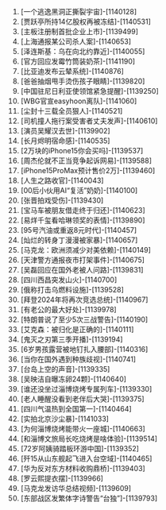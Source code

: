 
1. [一个逃逸黑洞正撕裂宇宙]-[1140128]
1. [贾跃亭所持14亿股权再被冻结]-[1140531]
1. [主板注册制首批企业上市]-[1139499]
1. [上海通报某公司杀人案]-[1140653]
1. [泽连斯基：乌在向北约靠近]-[1140055]
1. [官方回应发霉竹筒装奶茶]-[1141190]
1. [比亚迪发布云辇系统]-[1140876]
1. [爸爸抽烟甩手烫伤孩子眼睛]-[1139820]
1. [中国驻尼日利亚使领馆紧急提醒]-[1139250]
1. [WBG官宣easyhoon离队]-[1141060]
1. [尘封十三载全员狠人]-[1140521]
1. [司机撞人拖行案受害者丈夫发声]-[1140610]
1. [演员吴耀汉去世]-[1139902]
1. [长月烬明宿命感]-[1140535]
1. [2万块的iPhone15你会买吗]-[1139537]
1. [周杰伦就不正当竞争起诉网易]-[1139588]
1. [iPhone15ProMax预计售价2万]-[1139460]
1. [人生之路收官]-[1140043]
1. [00后小伙用AI“复活”奶奶]-[1140100]
1. [张晋拍戏受伤]-[1139430]
1. [宝马车被朋友借走终于归还]-[1140623]
1. [易烊千玺看哈琳领奖的表情]-[1139890]
1. [95号汽油或重返8元时代]-[1140457]
1. [灿烂的转身丁漫漫被家暴]-[1140657]
1. [马克龙：欧洲须减少对美依赖]-[1140149]
1. [天津警方通报夜市打架事件]-[1140675]
1. [吴磊回应在国外老被人问路]-[1139831]
1. [四川西昌突发山火]-[1140700]
1. [俄称打击乌燃料设施]-[1139528]
1. [拜登2024年将再次竞选总统]-[1140967]
1. [有老公的最大好处]-[1139978]
1. [特朗普说了至少5次三战警告]-[1140190]
1. [艾克森：被归化是正确的]-[1140111]
1. [鬼灭之刃第三季开播]-[1139194]
1. [6岁男孩露营被地钉扎入腰部]-[1140316]
1. [当你在国外遇到种族歧视]-[1140741]
1. [台岛上空的声音]-[1139335]
1. [吴映洁自曝冻卵24颗]-[1140640]
1. [谁还没坐过淄博烧烤专属列车]-[1139330]
1. [老人睡醒没看到老伴后大哭]-[1139375]
1. [四川气温热到全国第一]-[1140464]
1. [实拍北京沙尘暴]-[1141033]
1. [为何淄博烧烤能带火一座城]-[1140663]
1. [和淄博文旅局长吃烧烤是啥体验]-[1139514]
1. [72岁阿姨骑踏板环游中国]-[1139352]
1. [歼15从山东舰起飞进入台空域]-[1140465]
1. [华为反对东方材料收购鼎桥]-[1139403]
1. [罗云熙提衣摆]-[1139966]
1. [马克龙发访华总结视频]-[1139609]
1. [东部战区发繁体字诗警告“台独”]-[1139793]